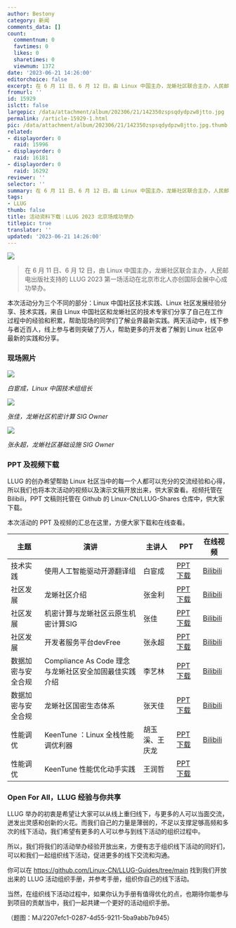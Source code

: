 ```yaml
---
author: Bestony
category: 新闻
comments_data: []
count:
  commentnum: 0
  favtimes: 0
  likes: 0
  sharetimes: 0
  viewnum: 1372
date: '2023-06-21 14:26:00'
editorchoice: false
excerpt: 在 6 月 11 日、6 月 12 日，由 Linux 中国主办，龙蜥社区联合主办，人民邮电出版社支持的 LLUG 2023 第一场活动在北京市北人亦创国际会展中心成功举办。
fromurl: ''
id: 15929
islctt: false
largepic: /data/attachment/album/202306/21/142350zspsqdydpzw8jtto.jpg
permalink: /article-15929-1.html
pic: /data/attachment/album/202306/21/142350zspsqdydpzw8jtto.jpg.thumb.jpg
related:
- displayorder: 0
  raid: 15996
- displayorder: 0
  raid: 16181
- displayorder: 0
  raid: 16292
reviewer: ''
selector: ''
summary: 在 6 月 11 日、6 月 12 日，由 Linux 中国主办，龙蜥社区联合主办，人民邮电出版社支持的 LLUG 2023 第一场活动在北京市北人亦创国际会展中心成功举办。
tags:
- LLUG
thumb: false
title: 活动资料下载｜LLUG 2023 北京场成功举办
titlepic: true
translator: ''
updated: '2023-06-21 14:26:00'
---
```


![](/data/attachment/album/202306/21/142350zspsqdydpzw8jtto.jpg)



> 
> 在 6 月 11 日、6 月 12 日，由 Linux 中国主办，龙蜥社区联合主办，人民邮电出版社支持的 LLUG 2023 第一场活动在北京市北人亦创国际会展中心成功举办。
> 
> 
> 


本次活动分为三个不同的部分：Linux 中国社区技术实践、Linux 社区发展经验分享、技术实践，来自 Linux 中国社区和龙蜥社区的技术专家们分享了自己在工作过程中的经验和积累，帮助现场的同学们了解业界最新实践。两天活动中，线下参与者近百人，线上参与者则突破了万人，帮助更多的开发者了解到 Linux 社区中最新的实践和分享。


### 现场照片


![](/data/attachment/album/202306/21/135908zjsrzktlpbuosbpp.jpg)


*白宦成，Linux 中国技术组组长*


![](/data/attachment/album/202306/21/135920kr777xor7cikiyx8.jpg)


*张佳，龙蜥社区机密计算 SIG Owner*


![](/data/attachment/album/202306/21/135930n8bffpsgug081lsv.jpg)


*张永超，龙蜥社区基础设施 SIG Owner*


### PPT 及视频下载


LLUG 的创办希望帮助 Linux 社区当中的每一个人都可以充分的交流经验和心得，所以我们也将本次活动的视频以及演示文稿开放出来，供大家查看。视频托管在 Bilibili，PPT 文稿则托管在 Github 的 Linux-CN/LLUG-Shares 仓库中，供大家下载。


本次活动的 PPT 及视频的汇总在这里，方便大家下载和在线查看。




| 主题 | 演讲 | 主讲人 | PPT | 在线视频 |
| --- | --- | --- | --- | --- |
| 技术实践 | 使用人工智能驱动开源翻译组 | 白宦成 | [PPT 下载](https://github.com/Linux-CN/LLUG-Shares/blob/main/Beijing/2023.06-YiZhuang/6.11%20%E7%99%BD%E5%AE%A6%E6%88%90-%E4%BD%BF%E7%94%A8%E4%BA%BA%E5%B7%A5%E6%99%BA%E8%83%BD%E9%A9%B1%E5%8A%A8%E5%BC%80%E6%BA%90%E7%BF%BB%E8%AF%91%E7%BB%84.pdf) | [Bilibili](https://www.bilibili.com/video/BV1cz4y1v71P/) |
| 社区发展 | 龙蜥社区介绍 | 张金利 | [PPT 下载](https://github.com/Linux-CN/LLUG-Shares/blob/main/Beijing/2023.06-YiZhuang/6.11%20%E5%BC%A0%E9%87%91%E5%88%A9-%E9%BE%99%E8%9C%A5%E7%A4%BE%E5%8C%BA%E4%BB%8B%E7%BB%8D.pdf) | [Bilibili](https://www.bilibili.com/video/BV1qo4y177DX) |
| 社区发展 | 机密计算与龙蜥社区云原生机密计算SIG | 张佳 | [PPT 下载](https://github.com/Linux-CN/LLUG-Shares/blob/main/Beijing/2023.06-YiZhuang/6.11%20%E5%BC%A0%E4%BD%B3-%E6%9C%BA%E5%AF%86%E8%AE%A1%E7%AE%97%E4%B8%8E%E9%BE%99%E8%9C%A5%E7%A4%BE%E5%8C%BA%E4%BA%91%E5%8E%9F%E7%94%9F%E6%9C%BA%E5%AF%86%E8%AE%A1%E7%AE%97SIG.pdf) | [Bilibili](https://www.bilibili.com/video/BV1pj411D7s1/) |
| 社区发展 | 开发者服务平台devFree | 张永超 | [PPT 下载](https://github.com/Linux-CN/LLUG-Shares/blob/main/Beijing/2023.06-YiZhuang/6.11%20%E5%BC%A0%E6%B0%B8%E8%B6%85-%E5%BC%80%E5%8F%91%E8%80%85%E6%9C%8D%E5%8A%A1%E5%B9%B3%E5%8F%B0devFree.pdf) | [Bilibili](https://www.bilibili.com/video/BV1Wk4y1M7sL/) |
| 数据加密与安全合规 | Compliance As Code 理念与龙蜥社区安全加固最佳实践介绍 | 李艺林 | [PPT 下载](https://github.com/Linux-CN/LLUG-Shares/blob/main/Beijing/2023.06-YiZhuang/6.12%20%E6%9D%8E%E8%89%BA%E6%9E%97-Compliance%20As%20Code%E7%90%86%E5%BF%B5%E4%B8%8E%E9%BE%99%E8%9C%A5%E7%A4%BE%E5%8C%BA%E5%AE%89%E5%85%A8%E5%8A%A0%E5%9B%BA%E6%9C%80%E4%BD%B3%E5%AE%9E%E8%B7%B5%E4%BB%8B%E7%BB%8D.pdf) | [Bilibili](https://www.bilibili.com/video/BV1Nh4y197fJ/?spm_id_from=333.999.0.0&vd_source=874d316c9af33a124189653f35649c3e) |
| 数据加密与安全合规 | 龙蜥社区国密生态体系 | 张天佳 | [PPT 下载](https://github.com/Linux-CN/LLUG-Shares/blob/main/Beijing/2023.06-YiZhuang/6.12%20%E5%BC%A0%E5%A4%A9%E4%BD%B3-%E9%BE%99%E8%9C%A5%E7%A4%BE%E5%8C%BA%E5%9B%BD%E5%AF%86%E7%94%9F%E6%80%81%E4%BD%93%E7%B3%BB.pdf) | [Bilibili](https://www.bilibili.com/video/BV1vM4y1n7GC/?spm_id_from=333.999.0.0) |
| 性能调优 | KeenTune ：Linux 全栈性能调优利器 | 胡玉溪、王庆龙 | [PPT 下载](https://github.com/Linux-CN/LLUG-Shares/blob/main/Beijing/2023.06-YiZhuang/6.12%20%E8%83%A1%E7%8E%89%E6%BA%AA%E3%80%81%E7%8E%8B%E5%BA%86%E9%BE%99-KeenTune%20%EF%BC%9A%20Linux%E5%85%A8%E6%A0%88%E6%80%A7%E8%83%BD%E8%B0%83%E4%BC%98%E5%88%A9%E5%99%A8.pdf) | [Bilibili](https://www.bilibili.com/video/BV1UM4y1n7B4/?spm_id_from=333.999.0.0&vd_source=874d316c9af33a124189653f35649c3e) |
| 性能调优 | KeenTune 性能优化动手实践 | 王润哲 | [PPT 下载](https://github.com/Linux-CN/LLUG-Shares/blob/main/Beijing/2023.06-YiZhuang/6.12%20%E7%8E%8B%E6%B6%A6%E5%93%B2-KeenTune%E6%80%A7%E8%83%BD%E4%BC%98%E5%8C%96%E5%8A%A8%E6%89%8B%E5%AE%9E%E8%B7%B5.pdf) |  |


### Open For All，LLUG 经验与你共享


LLUG 举办的初衷是希望让大家可以从线上重归线下，与更多的人可以当面交流，迸发出灵感和创新的火花。而我们自己的力量是薄弱的，不足以支撑足够高频和多次的线下活动，我们希望有更多的人可以参与到线下活动的组织过程中。


所以，我们将我们的活动举办经验开放出来，方便有志于组织线下活动的同好们，可以和我们一起组织线下活动，促进更多的线下交流和沟通。


你可以在 <https://github.com/Linux-CN/LLUG-Guides/tree/main> 找到我们开放出来的 LLUG 活动组织手册，并参考手册，组织你自己的线下活动。


当然，在组织线下活动过程中，如果你认为手册有值得优化的点，也期待你能参与到项目的贡献当中，我们一起共建一个更好的活动组织手册。


（题图：MJ/2207efc1-0287-4d55-9211-5ba9abb7b945）